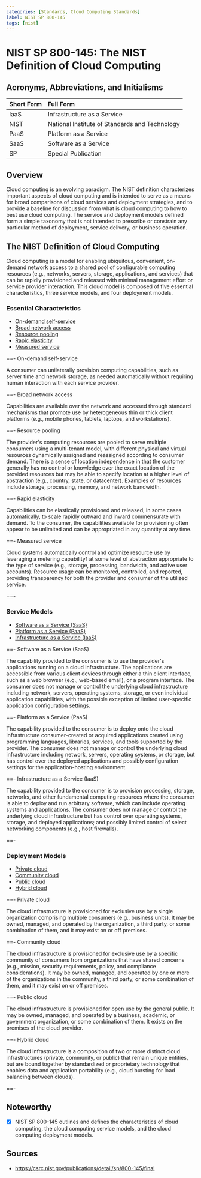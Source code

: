 ```yaml
---
categories: [Standards, Cloud Computing Standards]
label: NIST SP 800-145
tags: [nist]
---
```


# NIST SP 800-145: The NIST Definition of Cloud Computing

## Acronyms, Abbreviations, and Initialisms

Short Form | Full Form
:--- | :---
IaaS | Infrastructure as a Service
NIST | National Institute of Standards and Technology
PaaS | Platform as a Service
SaaS | Software as a Service
SP | Special Publication

## Overview

Cloud computing is an evolving paradigm. The NIST definition characterizes important aspects of cloud computing and is intended to serve as a means for broad comparisons of cloud services and deployment strategies, and to provide a baseline for discussion from what is cloud computing to how to best use cloud computing. The service and deployment models defined form a simple taxonomy that is not intended to prescribe or constrain any particular method of deployment, service delivery, or business operation.

## The NIST Definition of Cloud Computing

Cloud computing is a model for enabling ubiquitous, convenient, on-demand network access to a shared pool of configurable computing resources (e.g., networks, servers, storage, applications, and services) that can be rapidly provisioned and released with minimal management effort or service provider interaction. This cloud model is composed of five essential characteristics, three service models, and four deployment models.

### Essential Characteristics

- [On-demand self-service](#on-demand-self-service)
- [Broad network access](#broad-network-access)
- [Resource pooling](#resource-pooling)
- [Rapic elasticity](#rapid-elasticity)
- [Measured service](#measured-service)

==- On-demand self-service

A consumer can unilaterally provision computing capabilities, such as server time and network storage, as needed automatically without requiring human interaction with each service provider. 

==- Broad network access

Capabilities are available over the network and accessed through standard mechanisms that promote use by heterogeneous thin or thick client platforms (e.g., mobile phones, tablets, laptops, and workstations).

==- Resource pooling

The provider's computing resources are pooled to serve multiple consumers using a multi-tenant model, with different physical and virtual resources dynamically assigned and reassigned according to consumer demand. There is a sense of location independence in that the customer generally has no control or knowledge over the exact location of the provided resources but may be able to specify location at a higher level of abstraction (e.g., country, state, or datacenter). Examples of resources include storage, processing, memory, and network bandwidth.

==- Rapid elasticity

Capabilities can be elastically provisioned and released, in some cases automatically, to scale rapidly outward and inward commensurate with demand. To the consumer, the capabilities available for provisioning often appear to be unlimited and can be appropriated in any quantity at any time.

==- Measured service

Cloud systems automatically control and optimize resource use by leveraging a metering capability1 at some level of abstraction appropriate to the type of service (e.g., storage, processing, bandwidth, and active user accounts). Resource usage can be monitored, controlled, and reported, providing transparency for both the provider and consumer of the utilized service.

==-

### Service Models

- [Software as a Service (SaaS)](#software-as-a-service-saas)
- [Platform as a Service (PaaS)](#platform-as-a-service-paas)
- [Infrastructure as a Service (IaaS)](#infrastructure-as-a-service-iaas)

==- Software as a Service (SaaS)

The capability provided to the consumer is to use the provider's applications running on a cloud infrastructure. The applications are accessible from various client devices through either a thin client interface, such as a web browser (e.g., web-based email), or a program interface. The consumer does not manage or control the underlying cloud infrastructure including network, servers, operating systems, storage, or even individual application capabilities, with the possible exception of limited user-specific application configuration settings.

==- Platform as a Service (PaaS)

The capability provided to the consumer is to deploy onto the cloud infrastructure consumer-created or acquired applications created using programming languages, libraries, services, and tools supported by the provider. The consumer does not manage or control the underlying cloud infrastructure including network, servers, operating systems, or storage, but has control over the deployed applications and possibly configuration settings for the application-hosting environment.

==- Infrastructure as a Service (IaaS)

The capability provided to the consumer is to provision processing, storage, networks, and other fundamental computing resources where the consumer is able to deploy and run arbitrary software, which can include operating systems and applications. The consumer does not manage or control the underlying cloud infrastructure but has control over operating systems, storage, and deployed applications; and possibly limited control of select networking components (e.g., host firewalls).

==-

### Deployment Models

- [Private cloud](#private-cloud)
- [Community cloud](#community-cloud)
- [Public cloud](#public-cloud)
- [Hybrid cloud](#hybrid-cloud)

==- Private cloud

The cloud infrastructure is provisioned for exclusive use by a single organization comprising multiple consumers (e.g., business units). It may be owned, managed, and operated by the organization, a third party, or some combination of them, and it may exist on or off premises.

==- Community cloud

The cloud infrastructure is provisioned for exclusive use by a specific community of consumers from organizations that have shared concerns (e.g., mission, security requirements, policy, and compliance considerations). It may be owned, managed, and operated by one or more of the organizations in the community, a third party, or some combination of them, and it may exist on or off premises.

==- Public cloud

The cloud infrastructure is provisioned for open use by the general public. It may be owned, managed, and operated by a business, academic, or government organization, or some combination of them. It exists on the premises of the cloud provider.

==- Hybrid cloud

The cloud infrastructure is a composition of two or more distinct cloud infrastructures (private, community, or public) that remain unique entities, but are bound together by standardized or proprietary technology that enables data and application portability (e.g., cloud bursting for load balancing between clouds). 

==-

## Noteworthy

- [x] NIST SP 800-145 outlines and defines the characteristics of cloud computing, the cloud computing service models, and the cloud computing deployment models.

## Sources

- https://csrc.nist.gov/publications/detail/sp/800-145/final